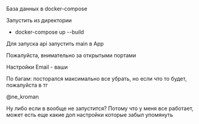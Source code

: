 База данных в docker-compose

Запустить из директории 

* docker-compose up --build

Для запуска api запустить main в App

Пожалуйста, внимательно за открытыми портами

Настройки Email - ваши

По багам: посторался максимально все убрать, но если что то будет, пожалуйста в тг

@ne_kroman

Ну либо если в вообще не запустится?
Потому что у меня все работает, может есть еще какие доп настройки которые забыл упомянуть